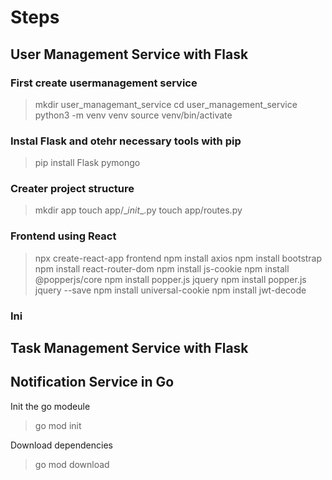 # Steps

## User Management Service with Flask

### First create usermanagement service

> mkdir user_managemant_service 
> cd user_management_service
> python3 -m venv venv
> source venv/bin/activate

### Instal Flask and otehr necessary tools with pip

> pip install Flask pymongo 



### Creater project structure

> mkdir app
> touch app/\__init__.py
> touch app/routes.py

### Frontend using React

> npx create-react-app frontend
> npm install axios
> npm install bootstrap
> npm install react-router-dom
> npm install js-cookie
> npm install @popperjs/core
> npm install popper.js jquery
npm install popper.js jquery --save
> npm install universal-cookie
> npm install jwt-decode
### Ini




## Task Management Service with Flask






## Notification Service in Go
Init the go modeule
> go mod init 

Download dependencies
> go mod download